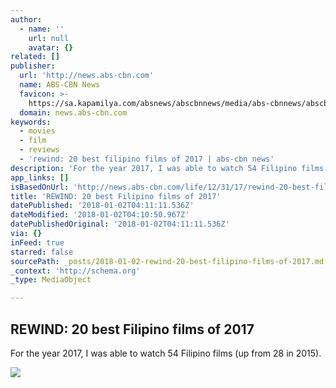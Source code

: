 ```yaml
---
author:
  - name: ''
    url: null
    avatar: {}
related: []
publisher:
  url: 'http://news.abs-cbn.com'
  name: ABS-CBN News
  favicon: >-
    https://sa.kapamilya.com/absnews/abscbnnews/media/abs-cbnnews/abscbnmaster/newsfavicon.png
  domain: news.abs-cbn.com
keywords:
  - movies
  - film
  - reviews
  - 'rewind: 20 best filipino films of 2017 | abs-cbn news'
description: 'For the year 2017, I was able to watch 54 Filipino films (up from 28 in 2015).'
app_links: []
isBasedOnUrl: 'http://news.abs-cbn.com/life/12/31/17/rewind-20-best-filipino-films-of-2017'
title: 'REWIND: 20 best Filipino films of 2017'
datePublished: '2018-01-02T04:11:11.536Z'
dateModified: '2018-01-02T04:10:50.967Z'
datePublishedOriginal: '2018-01-02T04:11:11.536Z'
via: {}
inFeed: true
starred: false
sourcePath: _posts/2018-01-02-rewind-20-best-filipino-films-of-2017.md
_context: 'http://schema.org'
_type: MediaObject

---
```

<article style=""><h1>REWIND: 20 best Filipino films of 2017</h1><p>For the year 2017, I was able to watch 54 Filipino films (up from 28 in 2015).</p><img src="https://sa.kapamilya.com/absnews/abscbnnews/media/2017/sports/12/31/anglarawan.jpg" /></article>